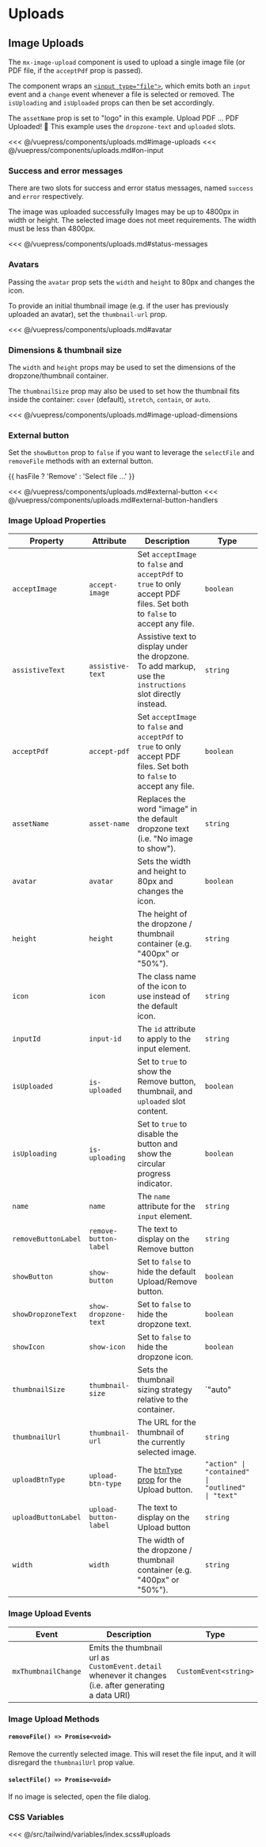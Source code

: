 # Uploads

## Image Uploads

The `mx-image-upload` component is used to upload a single image file (or PDF file, if the `acceptPdf` prop is passed).

The component wraps an [`<input type="file">`](https://developer.mozilla.org/en-US/docs/Web/HTML/Element/input/file), which emits both an `input` event and a `change` event whenever a file is selected or removed. The `isUploading` and `isUploaded` props can then be set accordingly.

<section class="mds">
  <div class="flex flex-col my-20 space-y-40">
<!-- #region image-uploads -->
    <mx-image-upload @input="onInput" assistive-text="This is assistive text" />
    <mx-image-upload show-icon="false" asset-name="logo" @input="onInput">
      <span slot="instructions">
        The <code>assetName</code> prop is set to "logo" in this example.
      </span>
    </mx-image-upload>
    <mx-image-upload show-dropzone-text="false" upload-btn-type="outlined" upload-button-label="Attach" @input="onInput" />
    <mx-image-upload accept-pdf accept-image="false" icon="ph-file-arrow-up" @input="onInput">
      <span slot="dropzone-text" class="mt-8">
        Upload PDF &hellip;
      </span>
      <span slot="uploaded">
        PDF Uploaded! 🎉
      </span>
      <span slot="instructions">
        This example uses the <code>dropzone-text</code> and <code>uploaded</code> slots.
      </span>
    </mx-image-upload>
<!-- #endregion image-uploads -->
  </div>
</section>

<<< @/vuepress/components/uploads.md#image-uploads
<<< @/vuepress/components/uploads.md#on-input

### Success and error messages

There are two slots for success and error status messages, named `success` and `error` respectively.

<section class="mds">
  <div class="flex flex-col my-20 space-y-40">
<!-- #region status-messages -->
    <mx-image-upload thumbnail-size="cover" thumbnail-url="https://picsum.photos/300">
      <span slot="success">
        The image was uploaded successfully
      </span>
    </mx-image-upload>
    <mx-image-upload thumbnail-size="cover" thumbnail-url="https://picsum.photos/320">
      <span slot="instructions">
        Images may be up to 4800px in width or height.
      </span>
      <span slot="error">
        The selected image does not meet requirements.  The width must be less than 4800px.
      </span>
    </mx-image-upload>
<!-- #endregion status-messages -->
  </div>
</section>

<<< @/vuepress/components/uploads.md#status-messages

### Avatars

Passing the `avatar` prop sets the `width` and `height` to 80px and changes the icon.

To provide an initial thumbnail image (e.g. if the user has previously uploaded an avatar), set the `thumbnail-url` prop.

<section class="mds">
  <div class="flex my-20">  
<!-- #region avatar -->
    <mx-image-upload
      avatar
      thumbnail-url="https://www.gravatar.com/avatar/205e460b479e2e5b48aec07710c08d50" 
      @input="onInput"
    />
<!-- #endregion avatar -->
  </div>
</section>

<<< @/vuepress/components/uploads.md#avatar

### Dimensions & thumbnail size

The `width` and `height` props may be used to set the dimensions of the dropzone/thumbnail container.

The `thumbnailSize` prop may also be used to set how the thumbnail fits inside the container: `cover` (default), `stretch`, `contain`, or `auto`.

<section class="mds">
  <div class="flex flex-col my-20 space-y-40">
<!-- #region image-upload-dimensions -->
    <mx-image-upload width="75%" height="150px" thumbnail-size="cover" thumbnail-url="https://via.placeholder.com/200x100" />
    <mx-image-upload width="75%" height="150px" thumbnail-size="stretch" thumbnail-url="https://via.placeholder.com/200x100" />
    <mx-image-upload width="75%" height="150px" thumbnail-size="contain" thumbnail-url="https://via.placeholder.com/200x100" />
    <mx-image-upload width="75%" height="150px" thumbnail-size="auto" thumbnail-url="https://via.placeholder.com/200x100" />
<!-- #endregion image-upload-dimensions -->
  </div>
</section>

<<< @/vuepress/components/uploads.md#image-upload-dimensions

### External button

Set the `showButton` prop to `false` if you want to leverage the `selectFile` and `removeFile` methods with an external button.

<section class="mds">
  <div class="inline-flex flex-col items-center space-y-20">
<!-- #region external-button -->
    <mx-image-upload ref="upload" show-button="false" @change="onChange" />
    <mx-button
      btn-type="action"
      :icon="hasFile ? 'ph-trash-simple' : 'ph-arrow-fat-line-up'"
      @click="onButtonClick"
    >
      {{ hasFile ? 'Remove' : 'Select file ...' }}
    </mx-button>
<!-- #endregion external-button -->
  </div>
</section>

<<< @/vuepress/components/uploads.md#external-button
<<< @/vuepress/components/uploads.md#external-button-handlers

### Image Upload Properties

| Property            | Attribute             | Description                                                                                                              | Type                                              | Default       |
| ------------------- | --------------------- | ------------------------------------------------------------------------------------------------------------------------ | ------------------------------------------------- | ------------- |
| `acceptImage`       | `accept-image`        | Set `acceptImage` to `false` and `acceptPdf` to `true` to only accept PDF files. Set both to `false` to accept any file. | `boolean`                                         | `true`        |
| `assistiveText`     | `assistive-text`      | Assistive text to display under the dropzone. To add markup, use the `instructions` slot directly instead.               | `string`                                          | `undefined`   |
| `acceptPdf`         | `accept-pdf`          | Set `acceptImage` to `false` and `acceptPdf` to `true` to only accept PDF files. Set both to `false` to accept any file. | `boolean`                                         | `false`       |
| `assetName`         | `asset-name`          | Replaces the word "image" in the default dropzone text (i.e. "No image to show").                                        | `string`                                          | `'image'`     |
| `avatar`            | `avatar`              | Sets the width and height to 80px and changes the icon.                                                                  | `boolean`                                         | `false`       |
| `height`            | `height`              | The height of the dropzone / thumbnail container (e.g. "400px" or "50%").                                                | `string`                                          | `undefined`   |
| `icon`              | `icon`                | The class name of the icon to use instead of the default icon.                                                           | `string`                                          | `undefined`   |
| `inputId`           | `input-id`            | The `id` attribute to apply to the input element.                                                                        | `string`                                          | `undefined`   |
| `isUploaded`        | `is-uploaded`         | Set to `true` to show the Remove button, thumbnail, and `uploaded` slot content.                                         | `boolean`                                         | `false`       |
| `isUploading`       | `is-uploading`        | Set to `true` to disable the button and show the circular progress indicator.                                            | `boolean`                                         | `false`       |
| `name`              | `name`                | The `name` attribute for the `input` element.                                                                            | `string`                                          | `undefined`   |
| `removeButtonLabel` | `remove-button-label` | The text to display on the Remove button                                                                                 | `string`                                          | `'Remove'`    |
| `showButton`        | `show-button`         | Set to `false` to hide the default Upload/Remove button.                                                                 | `boolean`                                         | `true`        |
| `showDropzoneText`  | `show-dropzone-text`  | Set to `false` to hide the dropzone text.                                                                                | `boolean`                                         | `true`        |
| `showIcon`          | `show-icon`           | Set to `false` to hide the dropzone icon.                                                                                | `boolean`                                         | `true`        |
| `thumbnailSize`     | `thumbnail-size`      | Sets the thumbnail sizing strategy relative to the container.                                                            | `"auto" | "contain" | "cover" | "stretch"`        | `'cover'`     |
| `thumbnailUrl`      | `thumbnail-url`       | The URL for the thumbnail of the currently selected image.                                                               | `string`                                          | `undefined`   |
| `uploadBtnType`     | `upload-btn-type`     | The [`btnType` prop](/components/buttons.html) for the Upload button.                                                    | `"action" \| "contained" \| "outlined" \| "text"` | `'contained'` |
| `uploadButtonLabel` | `upload-button-label` | The text to display on the Upload button                                                                                 | `string`                                          | `'Upload'`    |
| `width`             | `width`               | The width of the dropzone / thumbnail container (e.g. "400px" or "50%").                                                 | `string`                                          | `undefined`   |

### Image Upload Events

| Event               | Description                                                                                            | Type                  |
| ------------------- | ------------------------------------------------------------------------------------------------------ | --------------------- |
| `mxThumbnailChange` | Emits the thumbnail url as `CustomEvent.detail` whenever it changes (i.e. after generating a data URI) | `CustomEvent<string>` |

### Image Upload Methods

#### `removeFile() => Promise<void>`

Remove the currently selected image. This will reset the file input, and it will disregard the `thumbnailUrl` prop value.

#### `selectFile() => Promise<void>`

If no image is selected, open the file dialog.

### CSS Variables

<<< @/src/tailwind/variables/index.scss#uploads

<script>
export default {
  data() {
    return {
      hasFile: false,
    }
  },
  methods: {
    // #region on-input
    onInput(e) {
      if (e.target.files.length === 0) return console.log('Removed file')
      console.log('Uploading ' + e.target.files[0].name)
      const mxImageUpload = e.target.closest('mx-image-upload')
      mxImageUpload.isUploading = true
      // Simulate upload
      setTimeout(() => {
        mxImageUpload.isUploaded = true
        mxImageUpload.isUploading = false
        console.log('Uploaded ' + e.target.files[0].name)
      }, 2000)
      // #endregion on-input
    },
    // #region external-button-handlers
    onChange(e) {
      this.hasFile = e.target.files.length > 0
    },
    onButtonClick() {
      if (this.hasFile) {
        this.$refs.upload.removeFile()
      } else {
        this.$refs.upload.selectFile()
      }
    },
    // #endregion external-button-handlers
  }
}
</script>

